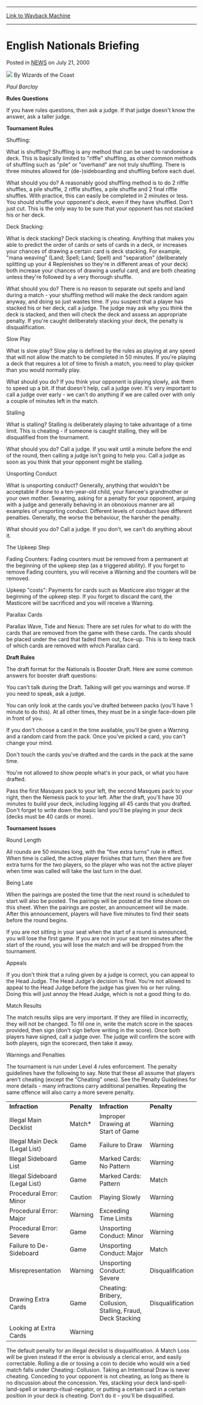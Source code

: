
---
[Link to Wayback Machine](https://web.archive.org/web/20220701165928/https://magic.wizards.com/en/articles/archive/english-nationals-briefing-2000-07-21)

[_metadata_:author]:- "Wizards of the Coast"
[_metadata_:description]:- "Paul Barclay Rules Questions If you have rules questions, then ask a judge. If that judge doesn't know the answer, ask a taller judge. Tournament Rules Shuffling: What is shuffling? Shuffling is any method that can be used to randomise a deck. This is basically limited to `riffle` shuffling, as other common methods of shuffling such as `pile` or `overhand` are not truly"
[_metadata_:generator]:- "Drupal 7 (http://drupal.org)"
[_metadata_:node]:- "938716"
[_metadata_:publish_date]:- "2000-07-21"
[_metadata_:source]:- "div-main-content"
[_metadata_:title]:- "English Nationals Briefing"
[_metadata_:wayback_capture_timestamp]:- "2022-07-01 16:59:28"
[_metadata_:wayback_raw_url]:- "https://web.archive.org/web/20220701165928id_/https://magic.wizards.com/en/articles/archive/english-nationals-briefing-2000-07-21"
[_metadata_:wayback_url]:- "https://magic.wizards.com/en/articles/archive/english-nationals-briefing-2000-07-21"
---


English Nationals Briefing
==========================



 Posted in [NEWS](/en/articles)
 on July 21, 2000 






![](https://media.magic.wizards.com/styles/auth_small/public/images/person/wizards_author.jpg)
By Wizards of the Coast











*Paul Barclay*


**Rules Questions**


If you have rules questions, then ask a judge. If that judge doesn't know the answer, ask a taller judge.


**Tournament Rules**


Shuffling:


What is shuffling? Shuffling is any method that can be used to randomise a deck. This is basically limited to "riffle" shuffling, as other common methods of shuffling such as "pile" or "overhand" are not truly shuffling. There is three minutes allowed for (de-)sideboarding and shuffling before each duel.


What should you do? A reasonably good shuffling method is to do 2 riffle shuffles, a pile shuffle, 2 riffle shuffles, a pile shuffle and 2 final riffle shuffles. With practice, this can easily be completed in 2 minutes or less. You should shuffle your opponent's deck, even if they have shuffled. Don't just cut. This is the only way to be sure that your opponent has not stacked his or her deck.


Deck Stacking:


What is deck stacking? Deck stacking is cheating. Anything that makes you able to predict the order of cards or sets of cards in a deck, or increases your chances of drawing a certain card is deck stacking. For example, "mana weaving" (Land; Spell; Land; Spell) and "separation" (deliberately splitting up your 4 Replenishes so they're in different areas of your deck) both increase your chances of drawing a useful card, and are both cheating unless they're followed by a very thorough shuffle.


What should you do? There is no reason to separate out spells and land during a match - your shuffling method will make the deck random again anyway, and doing so just wastes time. If you suspect that a player has stacked his or her deck, call a judge. The judge may ask why you think the deck is stacked, and then will check the deck and assess an appropriate penalty. If you're caught deliberately stacking your deck, the penalty is disqualification.


Slow Play


What is slow play? Slow play is defined by the rules as playing at any speed that will not allow the match to be completed in 50 minutes. If you're playing a deck that requires a lot of time to finish a match, you need to play quicker than you would normally play.


What should you do? If you think your opponent is playing slowly, ask them to speed up a bit. If that doesn't help, call a judge over. It's very important to call a judge over early - we can't do anything if we are called over with only a couple of minutes left in the match.


Stalling


What is stalling? Stalling is deliberately playing to take advantage of a time limit. This is cheating - if someone is caught stalling, they will be disqualified from the tournament.


What should you do? Call a judge. If you wait until a minute before the end of the round, then calling a judge isn't going to help you. Call a judge as soon as you think that your opponent might be stalling.


Unsporting Conduct


What is unsporting conduct? Generally, anything that wouldn't be acceptable if done to a ten-year-old child, your fiancee's grandmother or your own mother. Swearing, asking for a penalty for your opponent, arguing with a judge and generally behaving in an obnoxious manner are all examples of unsporting conduct. Different levels of conduct have different penalties. Generally, the worse the behaviour, the harsher the penalty.


What should you do? Call a judge. If you don't, we can't do anything about it.


The Upkeep Step


Fading Counters: Fading counters must be removed from a permanent at the beginning of the upkeep step (as a triggered ability). If you forget to remove Fading counters, you will receive a Warning and the counters will be removed.


Upkeep "costs": Payments for cards such as Masticore also trigger at the beginning of the upkeep step. If you forget to discard the card, the Masticore will be sacrificed and you will receive a Warning.


Parallax Cards


Parallax Wave, Tide and Nexus: There are set rules for what to do with the cards that are removed from the game with these cards. The cards should be placed under the card that faded them out, face-up. This is to keep track of which cards are removed with which Parallax card.


**Draft Rules**


The draft format for the Nationals is Booster Draft. Here are some common answers for booster draft questions:


You can't talk during the Draft. Talking will get you warnings and worse. If you need to speak, ask a judge.


You can only look at the cards you've drafted between packs (you'll have 1 minute to do this). At all other times, they must be in a single face-down pile in front of you.


If you don't choose a card in the time available, you'll be given a Warning and a random card from the pack. Once you've picked a card, you can't change your mind.


Don't touch the cards you've drafted and the cards in the pack at the same time.


You're not allowed to show people what's in your pack, or what you have drafted.


Pass the first Masques pack to your left, the second Masques pack to your right, then the Nemesis pack to your left. After the draft, you'll have 30 minutes to build your deck, including logging all 45 cards that you drafted. Don't forget to write down the basic land you'll be playing in your deck (decks must be 40 cards or more).


**Tournament Issues**


Round Length


All rounds are 50 minutes long, with the "five extra turns" rule in effect. When time is called, the active player finishes that turn, then there are five extra turns for the two players, so the player who was not the active player when time was called will take the last turn in the duel.


Being Late


When the pairings are posted the time that the next round is scheduled to start will also be posted. The pairings will be posted at the time shown on this sheet. When the pairings are poster, an announcement will be made. After this announcement, players will have five minutes to find their seats before the round begins.


If you are not sitting in your seat when the start of a round is announced, you will lose the first game. If you are not in your seat ten minutes after the start of the round, you will lose the match and will be dropped from the tournament.


Appeals


If you don't think that a ruling given by a judge is correct, you can appeal to the Head Judge. The Head Judge's decision is final. You're not allowed to appeal to the Head Judge before the judge has given his or her ruling. Doing this will just annoy the Head Judge, which is not a good thing to do.


Match Results


The match results slips are very important. If they are filled in incorrectly, they will not be changed. To fill one in, write the match score in the spaces provided, then sign (don't sign before writing in the score). Once both players have signed, call a judge over. The judge will confirm the score with both players, sign the scorecard, then take it away.


Warnings and Penalties


The tournament is run under Level 4 rules enforcement. The penalty guidelines have the following to say. Note that these all assume that players aren't cheating (except the "Cheating" ones). See the Penalty Guidelines for more details - many infractions carry additional penalties. Repeating the same offence will also carry a more severe penalty.




|  |  |  |  |
| --- | --- | --- | --- |
| **Infraction** | **Penalty** | **Infraction** | **Penalty** |
| Illegal Main Decklist | Match\* | Improper Drawing at Start of Game | Warning |
| Illegal Main Deck (Legal List) | Game | Failure to Draw | Warning |
| Illegal Sideboard List | Game | Marked Cards: No Pattern | Warning |
| Illegal Sideboard (Legal List) | Game | Marked Cards: Pattern | Match |
| Procedural Error: Minor | Caution | Playing Slowly | Warning |
| Procedural Error: Major | Warning | Exceeding Time Limits | Warning |
| Procedural Error: Severe | Game | Unsporting Conduct: Minor | Warning |
| Failure to De-Sideboard | Game | Unsporting Conduct: Major | Match |
| Misrepresentation | Warning | Unsporting Conduct: Severe | Disqualification |
| Drawing Extra Cards | Game | Cheating: Bribery, Collusion, Stalling, Fraud, Deck Stacking | Disqualification |
| Looking at Extra Cards | Warning |

The default penalty for an illegal decklist is disqualification. A Match Loss will be given instead if the error is obviously a clerical error, and easily correctable. Rolling a die or tossing a coin to decide who would win a tied match falls under Cheating: Collusion. Taking an Intentional Draw is never cheating. Conceding to your opponent is not cheating, as long as there is no discussion about the concession. Yes, stacking your deck land-spell-land-spell or swamp-ritual-negator, or putting a certain card in a certain position in your deck is cheating. Don't do it - you'll be disqualified.







